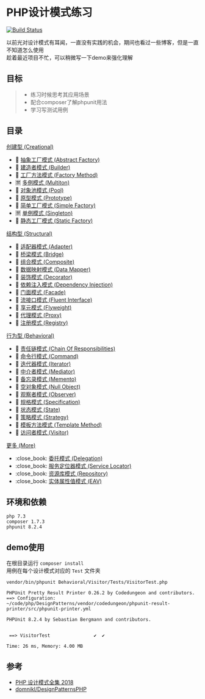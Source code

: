 # PHP设计模式练习
[![Build Status](https://travis-ci.com/qiujiafei123/DesignPatterns.svg?branch=master)](https://travis-ci.com/qiujiafei123/DesignPatterns)  

以前光对设计模式有耳闻，一直没有实践的机会，期间也看过一些博客，但是一直不知道怎么使用  
趁着最近项目不忙，可以稍微写一下demo来强化理解

## 目标
>+ 练习时候思考其应用场景
>+ 配合composer了解phpunit用法
>+ 学习写测试用例

## 目录
[创建型 (Creational)](https://github.com/qiujiafei123/DesignPatterns/tree/master/Creational)
 + :blue_book: [抽象工厂模式 (Abstract Factory)](https://github.com/qiujiafei123/DesignPatterns/tree/master/Creational/AbstractFactory)
 + :blue_book: [建造者模式 (Builder)](https://github.com/qiujiafei123/DesignPatterns/tree/master/Creational/Builder)
 + :blue_book: [工厂方法模式 (Factory Method)](https://github.com/qiujiafei123/DesignPatterns/tree/master/Creational/FactoryMethod)
 + :u7981: [多例模式 (Multiton)](https://github.com/qiujiafei123/DesignPatterns/tree/master/Creational/Multiton)
 + :blue_book: [对象池模式 (Pool)](https://github.com/qiujiafei123/DesignPatterns/tree/master/Creational/Pool)
 + :blue_book: [原型模式 (Prototype)](https://github.com/qiujiafei123/DesignPatterns/tree/master/Creational/Prototype)
 + :blue_book: [简单工厂模式 (Simple Factory)](https://github.com/qiujiafei123/DesignPatterns/tree/master/Creational/SimpleFactory)
 + :u7981: [单例模式 (Singleton)](https://github.com/qiujiafei123/DesignPatterns/tree/master/Creational/Singleton)
 + :blue_book: [静态工厂模式 (Static Factory)](https://github.com/qiujiafei123/DesignPatterns/tree/master/Creational/StaticFactory)
 
 [结构型 (Structural)](https://github.com/qiujiafei123/DesignPatterns/tree/master/Structural)
 + :orange_book: [适配器模式 (Adapter)](https://github.com/qiujiafei123/DesignPatterns/tree/master/Structural/Adapter)
 + :orange_book: [桥梁模式 (Bridge)](https://github.com/qiujiafei123/DesignPatterns/tree/master/Structural/Bridge)
 + :orange_book: [组合模式 (Composite)](https://github.com/qiujiafei123/DesignPatterns/tree/master/Structural/Composite)
 + :orange_book: [数据映射模式 (Data Mapper)](https://github.com/qiujiafei123/DesignPatterns/tree/master/Structural/DataMapper)
 + :orange_book: [装饰模式 (Decorator)](https://github.com/qiujiafei123/DesignPatterns/tree/master/Structural/Decorator)
 + :orange_book: [依赖注入模式 (Dependency Injection)](https://github.com/qiujiafei123/DesignPatterns/tree/master/Structural/DependencyInjection)
 + :orange_book: [门面模式 (Facade)](https://github.com/qiujiafei123/DesignPatterns/tree/master/Structural/Facade)
 + :orange_book: [流接口模式 (Fluent Interface)](https://github.com/qiujiafei123/DesignPatterns/tree/master/Structural/FluentInterface)
 + :orange_book: [享元模式 (Flyweight)](https://github.com/qiujiafei123/DesignPatterns/tree/master/Structural/Flyweight)
 + :orange_book: [代理模式 (Proxy)](https://github.com/qiujiafei123/DesignPatterns/tree/master/Structural/Proxy)
 + :orange_book: [注册模式 (Registry)](https://github.com/qiujiafei123/DesignPatterns/tree/master/Structural/Registry)
 
 [行为型 (Behavioral)](https://github.com/qiujiafei123/DesignPatterns/tree/master/Behavioral)
 + :green_book: [责任链模式 (Chain Of Responsibilities)](https://github.com/qiujiafei123/DesignPatterns/tree/master/Behavioral/ChainOfResponsibilities)
 + :green_book: [命令行模式 (Command)](https://github.com/qiujiafei123/DesignPatterns/tree/master/Behavioral/Command)
 + :green_book: [迭代器模式 (Iterator)](https://github.com/qiujiafei123/DesignPatterns/tree/master/Behavioral/Iterator)
 + :green_book: [中介者模式 (Mediator)](https://github.com/qiujiafei123/DesignPatterns/tree/master/Behavioral/Mediator)
 + :green_book: [备忘录模式 (Memento)](https://github.com/qiujiafei123/DesignPatterns/tree/master/Behavioral/Memento)
 + :green_book: [空对象模式 (Null Object)](https://github.com/qiujiafei123/DesignPatterns/tree/master/Behavioral/NullObject)
 + :green_book: [观察者模式 (Observer)](https://github.com/qiujiafei123/DesignPatterns/tree/master/Behavioral/Observer)
 + :green_book: [规格模式 (Specification)](https://github.com/qiujiafei123/DesignPatterns/tree/master/Behavioral/Specification)
 + :green_book: [状态模式 (State)](https://github.com/qiujiafei123/DesignPatterns/tree/master/Behavioral/State)
 + :green_book: [策略模式 (Strategy)](https://github.com/qiujiafei123/DesignPatterns/tree/master/Behavioral/Strategy)
 + :green_book: [模板方法模式 (Template Method)](https://github.com/qiujiafei123/DesignPatterns/tree/master/Behavioral/TemplateMethod)
 + :green_book: [访问者模式 (Visitor)](https://github.com/qiujiafei123/DesignPatterns/tree/master/Behavioral/Visitor)

 
 [更多 (More)](https://github.com/qiujiafei123/DesignPatterns/tree/master/More)
 + :close_book: [委托模式 (Delegation)](https://github.com/qiujiafei123/DesignPatterns/tree/master/More/Delegation)
 + :close_book: [服务定位器模式 (Service Locator)](https://github.com/qiujiafei123/DesignPatterns/tree/master/More/ServiceLocator)
 + :close_book: [资源库模式 (Repository)](https://github.com/qiujiafei123/DesignPatterns/tree/master/More/Repository)
 + :close_book: [实体属性值模式 (EAV)](https://github.com/qiujiafei123/DesignPatterns/tree/master/More/EAV)
 


## 环境和依赖
```$xslt
php 7.3
composer 1.7.3
phpunit 8.2.4
```
## demo使用
在根目录运行 `composer install`  
用例在每个设计模式对应的 `Test` 文件夹   
```shell
vendor/bin/phpunit Behavioral/Visitor/Tests/VisitorTest.php 

PHPUnit Pretty Result Printer 0.26.2 by Codedungeon and contributors.
==> Configuration: ~/code/php/DesignPatterns/vendor/codedungeon/phpunit-result-printer/src/phpunit-printer.yml

PHPUnit 8.2.4 by Sebastian Bergmann and contributors.


 ==> VisitorTest                ✔  ✔  

Time: 26 ms, Memory: 4.00 MB
```

## 参考
+ [PHP 设计模式全集 2018](https://learnku.com/docs/php-design-patterns/2018)
+ [domnikl/DesignPatternsPHP](https://github.com/domnikl/DesignPatternsPHP)
